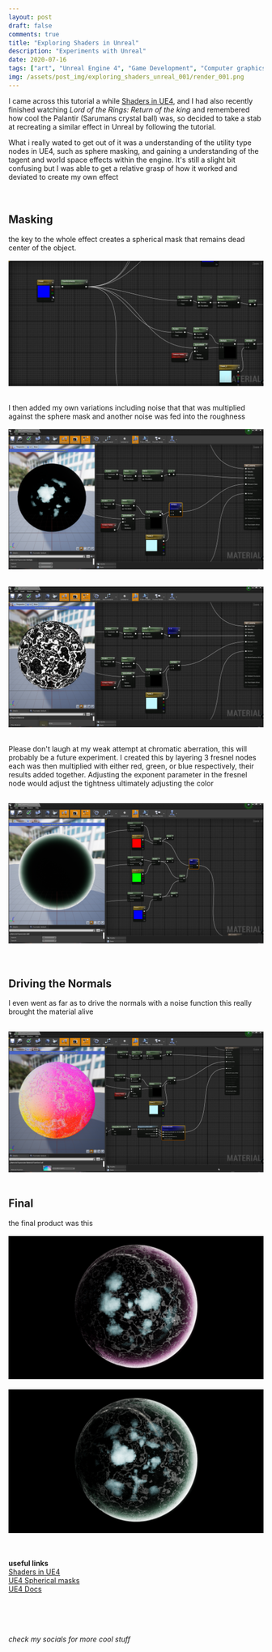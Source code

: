 ```yaml
---
layout: post
draft: false
comments: true
title: "Exploring Shaders in Unreal"
description: "Experiments with Unreal"
date: 2020-07-16
tags: ["art", "Unreal Engine 4", "Game Development", "Computer graphics"]
img: /assets/post_img/exploring_shaders_unreal_001/render_001.png
---
```


I came across this tutorial a while [Shaders in UE4](https://www.youtube.com/watch?v=mig6EF17mR8), and I had also recently finished watching *Lord of the Rings: Return of the king* and remembered how cool the Palantir (Sarumans crystal ball) was, so decided to take a stab at recreating a similar effect in Unreal by following the tutorial. <br>

What i really wated to get out of it was a understanding of the utility type nodes in UE4, such as sphere masking, and gaining a understanding of the tagent and world space effects within the engine. It's still a slight bit confusing but I was able to get a relative grasp of how it worked and deviated to create my own effect<br><br>
<br>
## Masking
the key to the whole effect creates a spherical mask that remains dead center of the object.<br><br> 
![basic spherical masking](/assets/post_img/exploring_shaders_unreal_001/sg3.png)<br><br>

I then added my own variations including noise that that was multiplied against the sphere mask and another noise was fed into the roughness <br><br>
![basic spherical masking](/assets/post_img/exploring_shaders_unreal_001/sg5.png)<br><br>

![basic spherical masking](/assets/post_img/exploring_shaders_unreal_001/sg9.png)<br><br>

Please don't laugh at my weak attempt at chromatic aberration, this will probably be a future experiment. I created this by layering 3 fresnel nodes each was then multiplied with either red, green, or blue respectively, their results added together. Adjusting the exponent parameter in the fresnel node would adjust the tightness ultimately adjusting the color<br><br>

![basic spherical masking](/assets/post_img/exploring_shaders_unreal_001/sg8.png)<br><br>
<br>
## Driving the Normals
I even went as far as to drive the normals with a noise function this really brought the material alive <br><br>

![basic spherical masking](/assets/post_img/exploring_shaders_unreal_001/sg10.png)<br><br>

## Final
the final product was this <br><br>
![basic spherical masking](/assets/post_img/exploring_shaders_unreal_001/render_001.png)
<br><br>
![basic spherical masking](/assets/post_img/exploring_shaders_unreal_001/render_002.png)

<br><br>
**useful links**<br>
[Shaders in UE4](https://www.youtube.com/watch?v=mig6EF17mR8)<br>
[UE4 Spherical masks](https://www.youtube.com/watch?v=xRxkcFOhNrc)<br>
[UE4 Docs](https://docs.unrealengine.com/en-US/Engine/Rendering/Materials/ExpressionReference/Utility/index.html)

<br><br><br><br>
*check my socials for more cool stuff*